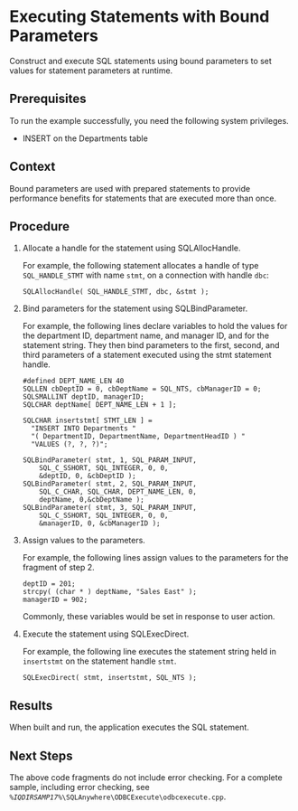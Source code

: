 <!-- loio815e679c6ce210149fc1dfd976caa36a -->

# Executing Statements with Bound Parameters

Construct and execute SQL statements using bound parameters to set values for statement parameters at runtime.



## Prerequisites

To run the example successfully, you need the following system privileges.

-   INSERT on the Departments table




## Context

Bound parameters are used with prepared statements to provide performance benefits for statements that are executed more than once.



## Procedure

1.  Allocate a handle for the statement using SQLAllocHandle.

    For example, the following statement allocates a handle of type `SQL_HANDLE_STMT` with name `stmt`, on a connection with handle `dbc`:

    ```
    SQLAllocHandle( SQL_HANDLE_STMT, dbc, &stmt );
    ```

2.  Bind parameters for the statement using SQLBindParameter.

    For example, the following lines declare variables to hold the values for the department ID, department name, and manager ID, and for the statement string. They then bind parameters to the first, second, and third parameters of a statement executed using the stmt statement handle.

    ```
    #defined DEPT_NAME_LEN 40
    SQLLEN cbDeptID = 0, cbDeptName = SQL_NTS, cbManagerID = 0;
    SQLSMALLINT deptID, managerID;
    SQLCHAR deptName[ DEPT_NAME_LEN + 1 ];
    
    SQLCHAR insertstmt[ STMT_LEN ] =
      "INSERT INTO Departments "
      "( DepartmentID, DepartmentName, DepartmentHeadID ) "
      "VALUES (?, ?, ?)"; 
    
    SQLBindParameter( stmt, 1, SQL_PARAM_INPUT,
        SQL_C_SSHORT, SQL_INTEGER, 0, 0,
        &deptID, 0, &cbDeptID );
    SQLBindParameter( stmt, 2, SQL_PARAM_INPUT,
        SQL_C_CHAR, SQL_CHAR, DEPT_NAME_LEN, 0,
        deptName, 0,&cbDeptName );
    SQLBindParameter( stmt, 3, SQL_PARAM_INPUT,
        SQL_C_SSHORT, SQL_INTEGER, 0, 0,
        &managerID, 0, &cbManagerID );
    ```

3.  Assign values to the parameters.

    For example, the following lines assign values to the parameters for the fragment of step 2.

    ```
    deptID = 201;
    strcpy( (char * ) deptName, "Sales East" );
    managerID = 902;
    ```

    Commonly, these variables would be set in response to user action.

4.  Execute the statement using SQLExecDirect.

    For example, the following line executes the statement string held in `insertstmt` on the statement handle `stmt`.

    ```
    SQLExecDirect( stmt, insertstmt, SQL_NTS );
    ```




## Results

When built and run, the application executes the SQL statement.



## Next Steps

The above code fragments do not include error checking. For a complete sample, including error checking, see <code><i>%IQDIRSAMP17%</i>\SQLAnywhere\ODBCExecute\odbcexecute.cpp</code>.

